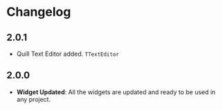 # Changelog

## 2.0.1
- Quill Text Editor added. `TTextEditor`
## 2.0.0
- **Widget Updated**: All the widgets are updated and ready to be used in any project.